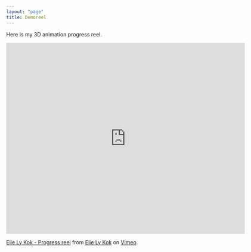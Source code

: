 ```yaml
---
layout: "page"
title: Demoreel
---
```

Here is my 3D animation progress reel.
<iframe src="https://player.vimeo.com/video/27858114" width="640" height="512" frameborder="0" allow="autoplay; fullscreen" allowfullscreen></iframe>
<p><a href="https://vimeo.com/27858114">Elie Ly Kok - Progress reel</a> from <a href="https://vimeo.com/user4236670">Elie Ly Kok</a> on <a href="https://vimeo.com">Vimeo</a>.</p>
